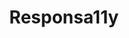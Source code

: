 ---
title: "Responsa11y"
detail: "Investigates the feasibility of responsive multimedia (e.g. images, videos) across modalities for audiovisual accessibility."
color: blue
---